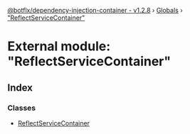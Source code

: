 [@botflx/dependency-injection-container - v1.2.8](../README.md) › [Globals](../globals.md) › ["ReflectServiceContainer"](_reflectservicecontainer_.md)

# External module: "ReflectServiceContainer"

## Index

### Classes

* [ReflectServiceContainer](../classes/_reflectservicecontainer_.reflectservicecontainer.md)
